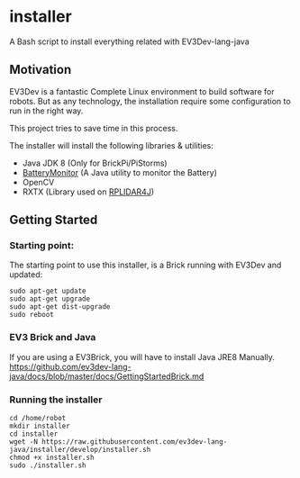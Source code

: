 # installer
A Bash script to install everything related with EV3Dev-lang-java

## Motivation

EV3Dev is a fantastic Complete Linux environment
to build software for robots. But as any technology, the installation
require some configuration to run in the right way.

This project tries to save time in this process.

The installer will install the following libraries & utilities:

+ Java JDK 8 (Only for BrickPi/PiStorms)
+ [BatteryMonitor](https://github.com/ev3dev-lang-java/batteryMonitor) (A Java utility to monitor the Battery)
+ OpenCV
+ RXTX (Library used on [RPLIDAR4J](https://github.com/ev3dev-lang-java/RPLidar4J))

## Getting Started

### Starting point:

The starting point to use this installer, is a Brick running
with EV3Dev and updated:

```
sudo apt-get update
sudo apt-get upgrade
sudo apt-get dist-upgrade
sudo reboot
```

### EV3 Brick and Java

If you are using a EV3Brick, you will have to install Java JRE8 Manually.
https://github.com/ev3dev-lang-java/docs/blob/master/docs/GettingStartedBrick.md

### Running the installer

```
cd /home/robot
mkdir installer
cd installer
wget -N https://raw.githubusercontent.com/ev3dev-lang-java/installer/develop/installer.sh
chmod +x installer.sh
sudo ./installer.sh
```


